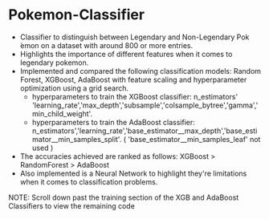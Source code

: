 # Pokemon-Classifier
* Classifier to distinguish between Legendary and Non-Legendary Pok ́emon on a dataset with around 800 or more entries.
* Highlights the importance of different features when it comes to legendary pokemon.
* Implemented and compared the following classification models: Random Forest, XGBoost, AdaBoost
  with feature scaling and hyperparameter optimization using a grid search.
  * hyperparameters to train the XGBoost classifier: n_estimators'
    'learning_rate','max_depth','subsample','colsample_bytree','gamma','min_child_weight'. 
  * hyperparameters to train the AdaBoost classifier: n_estimators','learning_rate','base_estimator__max_depth','base_estimator__min_samples_split'. 
    ( 'base_estimator__min_samples_leaf' not used )
* The accuracies achieved are ranked as follows: XGBoost > RandomForest > AdaBoost
* Also implemented is a Neural Network to highlight they're limitations when it comes to classification problems.


NOTE: Scroll down past the training section of the XGB and AdaBoost Classifiers to view the remaining code
